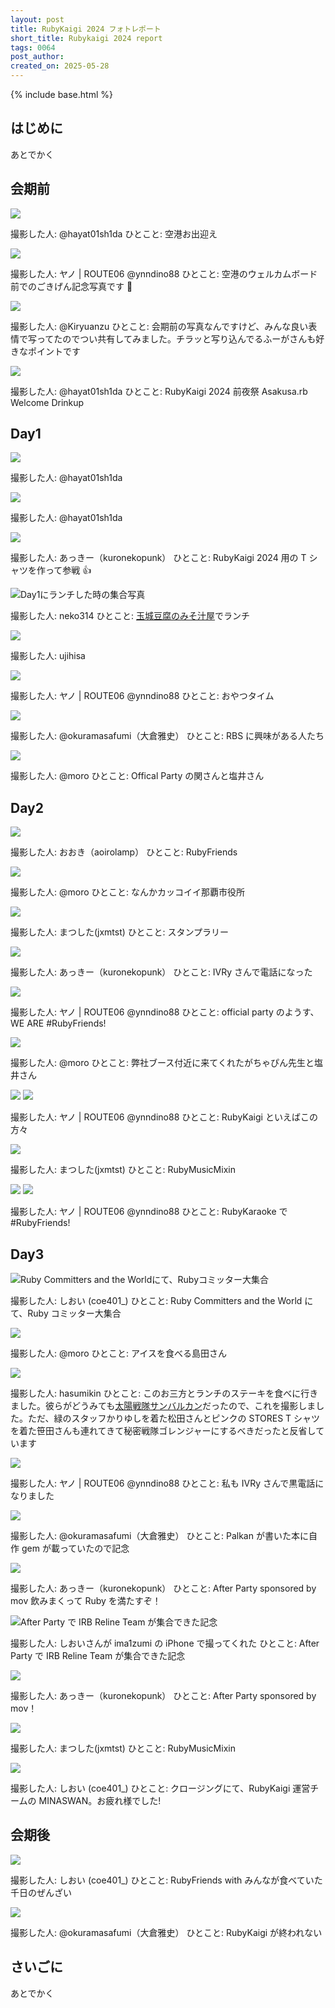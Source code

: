 ```yaml
---
layout: post
title: RubyKaigi 2024 フォトレポート
short_title: Rubykaigi 2024 report
tags: 0064
post_author:
created_on: 2025-05-28
---
```


{% include base.html %}

## はじめに

あとでかく

## 会期前

<img src="{{base}}{{site.baseurl}}/images/0064-RubyKaigi2024Report/day0_airport.webp">

撮影した人: @hayat01sh1da
ひとこと: 空港お出迎え

<img src="{{base}}{{site.baseurl}}/images/0064-RubyKaigi2024Report/day0_arriving.webp">

撮影した人: ヤノ | ROUTE06 @ynndino88
ひとこと: 空港のウェルカムボード前でのごきげん記念写真です 🙈

<img src="{{base}}{{site.baseurl}}/images/0064-RubyKaigi2024Report/day0_night_cruise.webp">

撮影した人: @Kiryuanzu
ひとこと: 会期前の写真なんですけど、みんな良い表情で写ってたのでつい共有してみました。チラッと写り込んでるふーがさんも好きなポイントです

<img src="{{base}}{{site.baseurl}}/images/0064-RubyKaigi2024Report/day0_welcome_drinkup.webp">

撮影した人: @hayat01sh1da
ひとこと: RubyKaigi 2024 前夜祭 Asakusa.rb Welcome Drinkup

## Day1

<img src="{{base}}{{site.baseurl}}/images/0064-RubyKaigi2024Report/day1_entrance.webp">

撮影した人: @hayat01sh1da

<img src="{{base}}{{site.baseurl}}/images/0064-RubyKaigi2024Report/day1_quine.webp">

撮影した人: @hayat01sh1da

<img src="{{base}}{{site.baseurl}}/images/0064-RubyKaigi2024Report/day1_t_shirt.webp">

撮影した人: あっきー（kuronekopunk）
ひとこと: RubyKaigi 2024 用の T シャツを作って参戦 👍

<img src="{{base}}{{site.baseurl}}/images/0064-RubyKaigi2024Report/day1_lunch.webp" alt="Day1にランチした時の集合写真">

撮影した人: neko314
ひとこと: [玉城豆腐のみそ汁屋](https://www.instagram.com/tamakidoufuno_misoshiru/)でランチ

<img src="{{base}}{{site.baseurl}}/images/0064-RubyKaigi2024Report/day1_official_party.webp">

撮影した人: ujihisa

<img src="{{base}}{{site.baseurl}}/images/0064-RubyKaigi2024Report/day1_rubyfriends_at_official_party.webp">

撮影した人: ヤノ | ROUTE06 @ynndino88
ひとこと: おやつタイム

<img src="{{base}}{{site.baseurl}}/images/0064-RubyKaigi2024Report/day1_rbs_friends.webp">

撮影した人: @okuramasafumi（大倉雅史）
ひとこと: RBS に興味がある人たち

<img src="{{base}}{{site.baseurl}}/images/0064-RubyKaigi2024Report/day1_seki_and_shioi.webp">

撮影した人: @moro
ひとこと: Offical Party の関さんと塩井さん

## Day2

<img src="{{base}}{{site.baseurl}}/images/0064-RubyKaigi2024Report/day2_rubyfriends.webp">

撮影した人: おおき（aoirolamp）
ひとこと: RubyFriends

<img src="{{base}}{{site.baseurl}}/images/0064-RubyKaigi2024Report/day2_city_hall.webp">

撮影した人: @moro
ひとこと: なんかカッコイイ那覇市役所

<img src="{{base}}{{site.baseurl}}/images/0064-RubyKaigi2024Report/day2_stamp_rally.webp">

撮影した人: まつした(jxmtst)
ひとこと: スタンプラリー

<img src="{{base}}{{site.baseurl}}/images/0064-RubyKaigi2024Report/day2_tel.webp">

撮影した人: あっきー（kuronekopunk）
ひとこと: IVRy さんで電話になった

<img src="{{base}}{{site.baseurl}}/images/0064-RubyKaigi2024Report/day2_fruits.webp">

撮影した人: ヤノ | ROUTE06 @ynndino88
ひとこと: official party のようす、WE ARE #RubyFriends!

<img src="{{base}}{{site.baseurl}}/images/0064-RubyKaigi2024Report/day2_kosaki_and_shioi.webp">

撮影した人: @moro
ひとこと: 弊社ブース付近に来てくれたがちゃぴん先生と塩井さん

<img src="{{base}}{{site.baseurl}}/images/0064-RubyKaigi2024Report/day2_organizers1.webp">

<img src="{{base}}{{site.baseurl}}/images/0064-RubyKaigi2024Report/day2_organizers2.webp">

撮影した人: ヤノ | ROUTE06 @ynndino88
ひとこと: RubyKaigi といえばこの方々

<img src="{{base}}{{site.baseurl}}/images/0064-RubyKaigi2024Report/day2_ruby_karaoke.webp">

撮影した人: まつした(jxmtst)
ひとこと: RubyMusicMixin

<img src="{{base}}{{site.baseurl}}/images/0064-RubyKaigi2024Report/day2_rubykaraoke.webp">

<img src="{{base}}{{site.baseurl}}/images/0064-RubyKaigi2024Report/day2_rubykaraoke2.webp">

撮影した人: ヤノ | ROUTE06 @ynndino88
ひとこと: RubyKaraoke で #RubyFriends!

## Day3

<img src="{{base}}{{site.baseurl}}/images/0064-RubyKaigi2024Report/day3_committers.webp" alt="Ruby Committers and the Worldにて、Rubyコミッター大集合">

撮影した人: しおい (coe401\_)
ひとこと: Ruby Committers and the World にて、Ruby コミッター大集合

<img src="{{base}}{{site.baseurl}}/images/0064-RubyKaigi2024Report/day2_shimada_with_icecream.webp">

撮影した人: @moro
ひとこと: アイスを食べる島田さん

<img src="{{base}}{{site.baseurl}}/images/0064-RubyKaigi2024Report/day3_sanbaruby.webp">

撮影した人: hasumikin
ひとこと: このお三方とランチのステーキを食べに行きました。彼らがどうみても[太陽戦隊サンバルカン](https://x.com/hasumikin/status/1791328343809462713)だったので、これを撮影しました。ただ、緑のスタッフかりゆしを着た松田さんとピンクの STORES T シャツを着た笹田さんも連れてきて秘密戦隊ゴレンジャーにするべきだったと反省しています

<img src="{{base}}{{site.baseurl}}/images/0064-RubyKaigi2024Report/day3_tel.webp">

撮影した人: ヤノ | ROUTE06 @ynndino88
ひとこと: 私も IVRy さんで黒電話になりました

<img src="{{base}}{{site.baseurl}}/images/0064-RubyKaigi2024Report/day3_palkan_and_his_book.webp">

撮影した人: @okuramasafumi（大倉雅史）
ひとこと: Palkan が書いた本に自作 gem が載っていたので記念

<img src="{{base}}{{site.baseurl}}/images/0064-RubyKaigi2024Report/day3_drink_tickets.webp">

撮影した人: あっきー（kuronekopunk）
ひとこと: After Party sponsored by mov 飲みまくって Ruby を満たすぞ！

<img src="{{base}}{{site.baseurl}}/images/0064-RubyKaigi2024Report/day3_irb_reline_team.webp" alt="After Party で IRB Reline Team が集合できた記念">

撮影した人: しおいさんが ima1zumi の iPhone で撮ってくれた
ひとこと: After Party で IRB Reline Team が集合できた記念

<img src="{{base}}{{site.baseurl}}/images/0064-RubyKaigi2024Report/day3_after_party.webp">

撮影した人: あっきー（kuronekopunk）
ひとこと: After Party sponsored by mov！

<img src="{{base}}{{site.baseurl}}/images/0064-RubyKaigi2024Report/day3_ruby_music_mixin.webp">

撮影した人: まつした(jxmtst)
ひとこと: RubyMusicMixin

<img src="{{base}}{{site.baseurl}}/images/0064-RubyKaigi2024Report/day3_closing.webp">

撮影した人: しおい (coe401\_)
ひとこと: クロージングにて、RubyKaigi 運営チームの MINASWAN。お疲れ様でした!

## 会期後

<img src="{{base}}{{site.baseurl}}/images/0064-RubyKaigi2024Report/day4_zenzai.webp">

撮影した人: しおい (coe401\_)
ひとこと: RubyFriends with みんなが食べていた千日のぜんざい

<img src="{{base}}{{site.baseurl}}/images/0064-RubyKaigi2024Report/day4_endless_rubykaigi.webp">

撮影した人: @okuramasafumi（大倉雅史）
ひとこと: RubyKaigi が終われない

## さいごに

あとでかく

